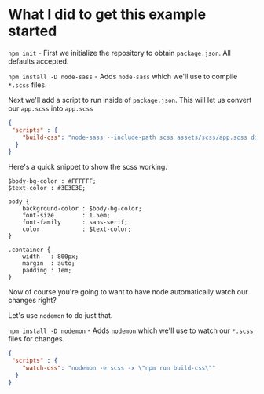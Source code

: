 # What I did to get this example started

`npm init` - First we initialize the repository to obtain `package.json`. All defaults accepted.

`npm install -D node-sass` - Adds `node-sass` which we'll use to compile `*.scss` files.

Next we'll add a script to run inside of `package.json`. This will let us convert our `app.scss` into `app.scss`

```json
{
 "scripts" : {
    "build-css": "node-sass --include-path scss assets/scss/app.scss dist/css/app.css"
  }
}
```

Here's a quick snippet to show the scss working.

```
$body-bg-color : #FFFFFF;
$text-color : #3E3E3E;

body {
    background-color : $body-bg-color;
    font-size        : 1.5em;
    font-family      : sans-serif;
    color            : $text-color;
}

.container {
    width   : 800px;
    margin  : auto;
    padding : 1em;
}
```

Now of course you're going to want to have node automatically watch our changes right?

Let's use `nodemon` to do just that. 

`npm install -D nodemon` - Adds `nodemon` which we'll use to watch our `*.scss` files for changes.

```json
{
 "scripts" : {
    "watch-css": "nodemon -e scss -x \"npm run build-css\""
  }
}
```